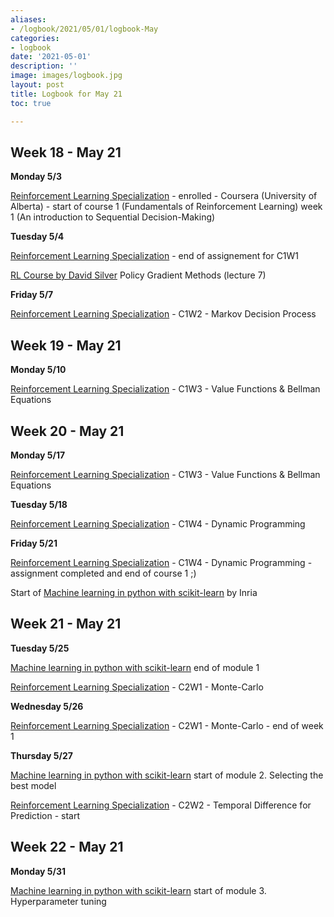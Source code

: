 ```yaml
---
aliases:
- /logbook/2021/05/01/logbook-May
categories:
- logbook
date: '2021-05-01'
description: ''
image: images/logbook.jpg
layout: post
title: Logbook for May 21
toc: true

---
```


## Week 18 - May 21

**Monday 5/3**

[Reinforcement Learning Specialization](/guillaume_blog/blog/reinforcement-learning-specialization-coursera.html) - enrolled - Coursera (University of Alberta) - start of course 1 (Fundamentals of Reinforcement Learning) week 1 (An introduction to Sequential Decision-Making)

**Tuesday 5/4**

[Reinforcement Learning Specialization](/guillaume_blog/blog/reinforcement-learning-specialization-coursera.html) - end of assignement for C1W1

[RL Course by David Silver](/guillaume_blog/blog/Introduction-to-Reinforcement-Learning-with-David-Silver.html) Policy Gradient Methods (lecture 7)

**Friday 5/7**

[Reinforcement Learning Specialization](/guillaume_blog/blog/reinforcement-learning-specialization-coursera.html) - C1W2 - Markov Decision Process

## Week 19 - May 21

**Monday 5/10**

[Reinforcement Learning Specialization](/guillaume_blog/blog/reinforcement-learning-specialization-coursera.html) - C1W3 - Value Functions & Bellman Equations



## Week 20 - May 21

**Monday 5/17**

[Reinforcement Learning Specialization](/guillaume_blog/blog/reinforcement-learning-specialization-coursera.html) - C1W3 - Value Functions & Bellman Equations

**Tuesday 5/18**

[Reinforcement Learning Specialization](/guillaume_blog/blog/reinforcement-learning-specialization-coursera.html) - C1W4 - Dynamic Programming

**Friday 5/21**

[Reinforcement Learning Specialization](/guillaume_blog/blog/reinforcement-learning-specialization-coursera.html) - C1W4 - Dynamic Programming - assignment completed and end of course 1 ;)

Start of [Machine learning in python with scikit-learn](/guillaume_blog/blog/Machine-learning-in-python-with-scikit-learn.html) by Inria



## Week 21 - May 21

**Tuesday 5/25**

[Machine learning in python with scikit-learn](/guillaume_blog/blog/Machine-learning-in-python-with-scikit-learn.html) end of module 1

[Reinforcement Learning Specialization](/guillaume_blog/blog/reinforcement-learning-specialization-coursera-course2.html) - C2W1 - Monte-Carlo

**Wednesday 5/26**

[Reinforcement Learning Specialization](/guillaume_blog/blog/reinforcement-learning-specialization-coursera-course2.html) - C2W1 - Monte-Carlo - end of week 1

**Thursday 5/27**

[Machine learning in python with scikit-learn](/guillaume_blog/blog/Machine-learning-in-python-with-scikit-learn.html) start of module 2. Selecting the best model

[Reinforcement Learning Specialization](/guillaume_blog/blog/reinforcement-learning-specialization-coursera-course2.html) - C2W2 - Temporal Difference for Prediction - start



## Week 22 - May 21

**Monday 5/31**

[Machine learning in python with scikit-learn](/guillaume_blog/blog/Machine-learning-in-python-with-scikit-learn.html) start of module 3. Hyperparameter tuning

